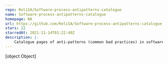 ```yaml
---
repo: ReliSA/Software-process-antipatterns-catalogue
name: Software-process-antipatterns-catalogue
homepage: NA
url: https://github.com/ReliSA/Software-process-antipatterns-catalogue
stars: 22
starredAt: 2021-11-14T01:22:40Z
description: |-
    Catalogue pages of anti-patterns (common bad practices) in software project management and processes
---
```


[object Object]
